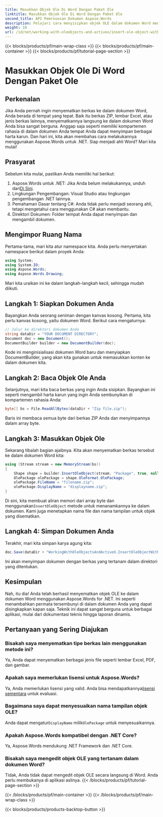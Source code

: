 ```yaml
---
title: Masukkan Objek Ole Di Word Dengan Paket Ole
linktitle: Masukkan Objek Ole Di Word Dengan Paket Ole
second_title: API Pemrosesan Dokumen Aspose.Words
description: Pelajari cara menyisipkan objek OLE dalam dokumen Word menggunakan Aspose.Words untuk .NET. Ikuti panduan langkah demi langkah terperinci kami untuk menyematkan file dengan mudah.
weight: 10
url: /id/net/working-with-oleobjects-and-activex/insert-ole-object-with-ole-package/
---
```


{{< blocks/products/pf/main-wrap-class >}}
{{< blocks/products/pf/main-container >}}
{{< blocks/products/pf/tutorial-page-section >}}

# Masukkan Objek Ole Di Word Dengan Paket Ole

## Perkenalan

Jika Anda pernah ingin menyematkan berkas ke dalam dokumen Word, Anda berada di tempat yang tepat. Baik itu berkas ZIP, lembar Excel, atau jenis berkas lainnya, menyematkannya langsung ke dalam dokumen Word Anda bisa sangat berguna. Anggap saja seperti memiliki kompartemen rahasia di dalam dokumen Anda tempat Anda dapat menyimpan berbagai harta karun. Dan hari ini, kita akan membahas cara melakukannya menggunakan Aspose.Words untuk .NET. Siap menjadi ahli Word? Mari kita mulai!

## Prasyarat

Sebelum kita mulai, pastikan Anda memiliki hal berikut:

1. Aspose.Words untuk .NET: Jika Anda belum melakukannya, unduh dari[Di Sini](https://releases.aspose.com/words/net/).
2. Lingkungan Pengembangan: Visual Studio atau lingkungan pengembangan .NET lainnya.
3. Pemahaman Dasar tentang C#: Anda tidak perlu menjadi seorang ahli, tetapi mengetahui cara menggunakan C# akan membantu.
4. Direktori Dokumen: Folder tempat Anda dapat menyimpan dan mengambil dokumen.

## Mengimpor Ruang Nama

Pertama-tama, mari kita atur namespace kita. Anda perlu menyertakan namespace berikut dalam proyek Anda:

```csharp
using System;
using System.IO;
using Aspose.Words;
using Aspose.Words.Drawing;
```

Mari kita uraikan ini ke dalam langkah-langkah kecil, sehingga mudah diikuti.

## Langkah 1: Siapkan Dokumen Anda

Bayangkan Anda seorang seniman dengan kanvas kosong. Pertama, kita perlu kanvas kosong, yaitu dokumen Word. Berikut cara mengaturnya:

```csharp
// Jalur ke direktori dokumen Anda
string dataDir = "YOUR DOCUMENT DIRECTORY";
Document doc = new Document();
DocumentBuilder builder = new DocumentBuilder(doc);
```

Kode ini menginisialisasi dokumen Word baru dan menyiapkan DocumentBuilder, yang akan kita gunakan untuk memasukkan konten ke dalam dokumen kita.

## Langkah 2: Baca Objek Ole Anda

Selanjutnya, mari kita baca berkas yang ingin Anda sisipkan. Bayangkan ini seperti mengambil harta karun yang ingin Anda sembunyikan di kompartemen rahasia Anda:

```csharp
byte[] bs = File.ReadAllBytes(dataDir + "Zip file.zip");
```

Baris ini membaca semua byte dari berkas ZIP Anda dan menyimpannya dalam array byte.

## Langkah 3: Masukkan Objek Ole

Sekarang tibalah bagian ajaibnya. Kita akan menyematkan berkas tersebut ke dalam dokumen Word kita:

```csharp
using (Stream stream = new MemoryStream(bs))
{
    Shape shape = builder.InsertOleObject(stream, "Package", true, null);
    OlePackage olePackage = shape.OleFormat.OlePackage;
    olePackage.FileName = "filename.zip";
    olePackage.DisplayName = "displayname.zip";
}
```

 Di sini, kita membuat aliran memori dari array byte dan menggunakan`InsertOleObject` metode untuk menanamkannya ke dalam dokumen. Kami juga menetapkan nama file dan nama tampilan untuk objek yang disematkan.

## Langkah 4: Simpan Dokumen Anda

Terakhir, mari kita simpan karya agung kita:

```csharp
doc.Save(dataDir + "WorkingWithOleObjectsAndActiveX.InsertOleObjectWithOlePackage.docx");
```

Ini akan menyimpan dokumen dengan berkas yang tertanam dalam direktori yang ditentukan.

## Kesimpulan

Nah, itu dia! Anda telah berhasil menyematkan objek OLE ke dalam dokumen Word menggunakan Aspose.Words for .NET. Ini seperti menambahkan permata tersembunyi di dalam dokumen Anda yang dapat disingkapkan kapan saja. Teknik ini dapat sangat berguna untuk berbagai aplikasi, mulai dari dokumentasi teknis hingga laporan dinamis. 

## Pertanyaan yang Sering Diajukan

### Bisakah saya menyematkan tipe berkas lain menggunakan metode ini?
Ya, Anda dapat menyematkan berbagai jenis file seperti lembar Excel, PDF, dan gambar.

### Apakah saya memerlukan lisensi untuk Aspose.Words?
 Ya, Anda memerlukan lisensi yang valid. Anda bisa mendapatkannya[lisensi sementara](https://purchase.aspose.com/temporary-license/) untuk evaluasi.

### Bagaimana saya dapat menyesuaikan nama tampilan objek OLE?
 Anda dapat mengatur`DisplayName` milik`OlePackage` untuk menyesuaikannya.

### Apakah Aspose.Words kompatibel dengan .NET Core?
Ya, Aspose.Words mendukung .NET Framework dan .NET Core.

### Bisakah saya mengedit objek OLE yang tertanam dalam dokumen Word?
Tidak, Anda tidak dapat mengedit objek OLE secara langsung di Word. Anda perlu membukanya di aplikasi aslinya.
{{< /blocks/products/pf/tutorial-page-section >}}

{{< /blocks/products/pf/main-container >}}
{{< /blocks/products/pf/main-wrap-class >}}

{{< blocks/products/products-backtop-button >}}
